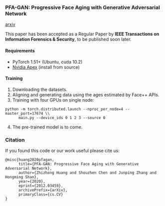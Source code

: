 ### PFA-GAN: Progressive Face Aging with Generative Adversarial Network

[arxiv](https://arxiv.org/abs/2012.03459)

This paper has been accepted as a Regular Paper by **IEEE Transactions on Information Forensics & Security**, to be published soon later.

#### Requirements

* PyTorch 1.51+ (Ubuntu, cuda 10.2)
* [Nvidia Apex](https://github.com/NVIDIA/apex) (install from source)

#### Training

1. Downloading the datasets.
2. Aligning and generating data using the ages estimated by Face++ APIs.
3. Training with four GPUs on single node:

```shell
python -m torch.distributed.launch --nproc_per_node=4 --master_port=17674 \\
      main.py --device_ids 0 1 2 3 --source 0
```
4. The pre-trained model is to come.

### Citation

If you found this code or our work useful please cite us:
```
@misc{huang2020pfagan,
      title={PFA-GAN: Progressive Face Aging with Generative Adversarial Network}, 
      author={Zhizhong Huang and Shouzhen Chen and Junping Zhang and Hongming Shan},
      year={2020},
      eprint={2012.03459},
      archivePrefix={arXiv},
      primaryClass={cs.CV}
}
```
